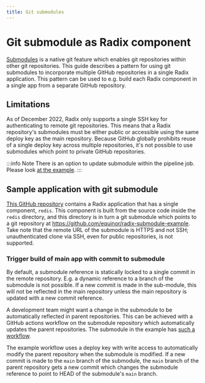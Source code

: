```yaml
---
title: Git submodules
---
```


# Git submodule as Radix component

[Submodules](https://git-scm.com/book/en/v2/Git-Tools-Submodules) is a native git feature which enables git repositories within other git repositories. This guide describes a pattern for using git submodules to incorporate multiple GitHub repositories in a single Radix application. This pattern can be used to e.g. build each Radix component in a single app from a separate GitHub repository.

## Limitations

As of December 2022, Radix only supports a single SSH key for authenticating to remote git repositories. This means that a Radix repository's submodules must be either public or accessible using the same deploy key as the main repository. Because GitHub globally prohibits reuse of a single deploy key across multiple repositories, it's not possible to use submodules which point to private GitHub repositories.

:::info Note
There is an option to update submodule within the pipeline job. Please look [at the example](/guides/git-submodules/update-submodule-in-pipeline-job.md).
:::

## Sample application with git submodule

[This GitHub repository](https://github.com/equinor/radix-app-with-submodule-example) contains a Radix application that has a single component, `redis`. This component is built from the source code inside the `redis` directory, and this directory is in turn a git submodule which points to a git repository at https://github.com/equinor/radix-submodule-example. Take note that the remote URL of the submodule is HTTPS and not SSH; unauthenticated clone via SSH, even for public repositories, is not supported.

### Trigger build of main app with commit to submodule

By default, a submodule reference is statically locked to a single commit in the remote repository. E.g. a dynamic reference to a branch of the submodule is not possible. If a new commit is made in the sub-module, this will not be reflected in the main repository unless the main repository is updated with a new commit reference.

A development team might want a change in the submodule to be automatically reflected in parent repositories. This can be achieved with a GitHub actions workflow on the submodule repository which automatically updates the parent repositories. The submodule in the example has [such a workflow](https://github.com/equinor/radix-submodule-example/blob/main/.github/workflows/push-to-main-repo.yml).

The example workflow uses a deploy key with write access to automatically modify the parent repository when the submodule is modified. If a new commit is made to the `main` branch of the submodule, the `main` branch of the parent repository gets a new commit which changes the submodule reference to point to HEAD of the submodule's `main` branch.
